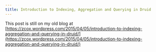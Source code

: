 ```yaml
---
title: Introduction to Indexing, Aggregation and Querying in Druid
---
```


This post is still on my old blog at [https://zcox.wordpress.com/2015/04/05/introduction-to-indexing-aggregation-and-querying-in-druid/](https://zcox.wordpress.com/2015/04/05/introduction-to-indexing-aggregation-and-querying-in-druid/)
